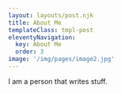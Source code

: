```yaml
---
layout: layouts/post.njk
title: About Me
templateClass: tmpl-post
eleventyNavigation:
  key: About Me
  order: 3
image: '/img/pages/image2.jpg'
---
```


I am a person that writes stuff.
